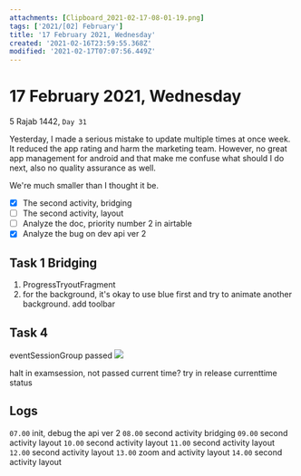 ```yaml
---
attachments: [Clipboard_2021-02-17-08-01-19.png]
tags: ['2021/[02] February']
title: '17 February 2021, Wednesday'
created: '2021-02-16T23:59:55.368Z'
modified: '2021-02-17T07:07:56.449Z'
---
```


# 17 February 2021, Wednesday
5 Rajab 1442, `Day 31`

Yesterday, I made a serious mistake to update multiple times at once week. It reduced the app rating and harm the marketing team. However, no great app management for android and that make me confuse what should I do next, also no quality assurance as well.

We're much smaller than I thought it be.

- [x] The second activity, bridging
- [ ] The second activity, layout
- [ ] Analyze the doc, priority number 2 in airtable
- [x] Analyze the bug on dev api ver 2

## Task 1 Bridging
1. ProgressTryoutFragment 
2. for the background, it's okay to use blue first and try to animate another background. add toolbar

## Task 4
eventSessionGroup passed
![](@attachment/Clipboard_2021-02-17-08-01-19.png)

halt in examsession, not passed current time? try in release currenttime status



## Logs
`07.00` init, debug the api ver 2 
`08.00` second activity bridging
`09.00` second activity layout 
`10.00` second activity layout
`11.00` second activity layout
`12.00` second activity layout
`13.00` zoom and activity layout
`14.00` second activity layout
